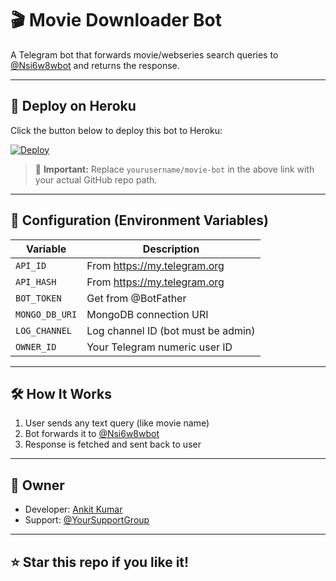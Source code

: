 # 🎬 Movie Downloader Bot

A Telegram bot that forwards movie/webseries search queries to [@Nsi6w8wbot](https://t.me/Nsi6w8wbot) and returns the response.

---

## 🚀 Deploy on Heroku

Click the button below to deploy this bot to Heroku:

[![Deploy](https://www.herokucdn.com/deploy/button.svg)](https://heroku.com/deploy?template=https://github.com/yourusername/movie-bot)

> 🔁 **Important:** Replace `yourusername/movie-bot` in the above link with your actual GitHub repo path.

---

## 🔧 Configuration (Environment Variables)

| Variable        | Description                        |
|----------------|------------------------------------|
| `API_ID`        | From https://my.telegram.org       |
| `API_HASH`      | From https://my.telegram.org       |
| `BOT_TOKEN`     | Get from @BotFather                |
| `MONGO_DB_URI`  | MongoDB connection URI             |
| `LOG_CHANNEL`   | Log channel ID (bot must be admin) |
| `OWNER_ID`      | Your Telegram numeric user ID      |

---

## 🛠 How It Works

1. User sends any text query (like movie name)
2. Bot forwards it to [@Nsi6w8wbot](https://t.me/Nsi6w8wbot)
3. Response is fetched and sent back to user

---

## 👤 Owner

- Developer: [Ankit Kumar](tg://openmessage?user_id=6135117014)
- Support: [@YourSupportGroup](https://t.me/KomalMusicUpdate)

---

## ⭐ Star this repo if you like it!
